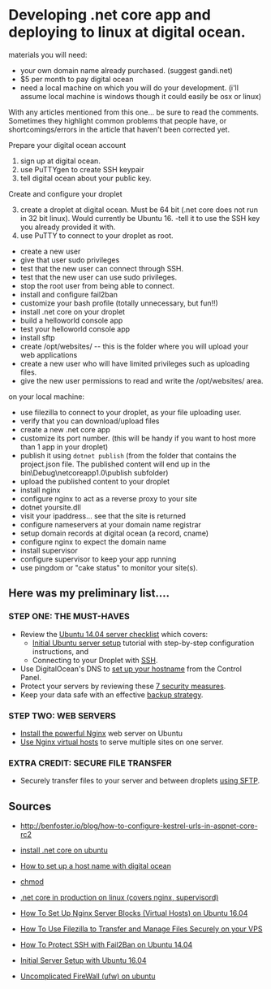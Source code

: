 # Developing .net core app and deploying to linux at digital ocean.

materials you will need:

 * your own domain name already purchased. (suggest gandi.net)
 * $5 per month to pay digital ocean
 * need a local machine on which you will do your development. (i'll assume local machine is windows though it could easily be osx or linux)

With any articles mentioned from this one... be sure to read the comments. Sometimes they highlight common problems that people have, or shortcomings/errors in the article that haven't been corrected yet.
 
 
Prepare your digital ocean account

1. sign up at digital ocean.
2. use PuTTYgen to create SSH keypair
3. tell digital ocean about your public key.

Create and configure your droplet

3. create a droplet at digital ocean. Must be 64 bit (.net core does not run in 32 bit linux). Would currently be Ubuntu 16.
    -tell it to use the SSH key you already provided it with.  
4. use PuTTY to connect to your droplet as root.


 * create a new user
 * give that user sudo privileges
 * test that the new user can connect through SSH.
 * test that the new user can use sudo privileges.
 * stop the root user from being able to connect.
 * install and configure fail2ban
 * customize your bash profile (totally unnecessary, but fun!!)
 * install .net core on your droplet
 * build a helloworld console app
 * test your helloworld console app
 * install sftp
 * create /opt/websites/ -- this is the folder where you will upload your web applications
 * create a new user who will have limited privileges such as uploading files.
 * give the new user permissions to read and write the /opt/websites/ area.

on your local machine:

 * use filezilla to connect to your droplet, as your file uploading user. 
 * verify that you can download/upload files
 * create a new .net core app
 * customize its port number. (this will be handy if you want to host more than 1 app in your droplet)     
 * publish it using `dotnet publish` (from the folder that contains the project.json file. The published content will end up in the bin\Debug\netcoreapp1.0\publish subfolder)
 * upload the published content to your droplet
 * install nginx
 * configure nginx to act as a reverse proxy to your site
 * dotnet yoursite.dll
 * visit your ipaddress... see that the site is returned
 * configure nameservers at your domain name registrar
 * setup domain records at digital ocean (a record, cname)
 * configure nginx to expect the domain name
 * install supervisor
 * configure supervisor to keep your app running
 * use pingdom or "cake status" to monitor your site(s).

## Here was my preliminary list....


### STEP ONE: THE MUST-HAVES

 * Review the [Ubuntu 14.04 server checklist](https://www.digitalocean.com/community/tutorial_series/new-ubuntu-14-04-server-checklist) which covers:
   * [Initial Ubuntu server setup](https://www.digitalocean.com/community/tutorials/initial-server-setup-with-ubuntu-14-04) tutorial with step-by-step configuration instructions, and
   * Connecting to your Droplet with [SSH](https://www.digitalocean.com/community/tutorials/how-to-connect-to-your-droplet-with-ssh).
 * Use DigitalOcean's DNS to [set up your hostname](https://www.digitalocean.com/community/tutorials/how-to-set-up-a-host-name-with-digitalocean) from the Control Panel.
 * Protect your servers by reviewing these [7 security measures](https://www.digitalocean.com/community/tutorials/7-security-measures-to-protect-your-servers).
 * Keep your data safe with an effective [backup strategy](https://www.digitalocean.com/community/tutorials/how-to-choose-an-effective-backup-strategy-for-your-vps).
    
### STEP TWO: WEB SERVERS

 * [Install the powerful Nginx](https://www.digitalocean.com/community/tutorials/how-to-install-nginx-on-ubuntu-14-04-lts) web server on Ubuntu
 * [Use Nginx virtual hosts](https://www.digitalocean.com/community/tutorials/how-to-set-up-nginx-server-blocks-virtual-hosts-on-ubuntu-14-04-lts) to serve multiple sites on one server. 

### EXTRA CREDIT: SECURE FILE TRANSFER

 * Securely transfer files to your server and between droplets [using SFTP](https://www.digitalocean.com/community/tutorials/how-to-use-sftp-to-securely-transfer-files-with-a-remote-server).

     

## Sources

 * <http://benfoster.io/blog/how-to-configure-kestrel-urls-in-aspnet-core-rc2>
 * [install .net core on ubuntu](https://www.microsoft.com/net/core#ubuntu)
 * [How to set up a host name with digital ocean](https://www.digitalocean.com/community/tutorials/how-to-set-up-a-host-name-with-digitalocean)
 * [chmod](https://en.wikipedia.org/wiki/Chmod)
 * [.net core in production on linux (covers nginx, supervisord)](https://docs.asp.net/en/latest/publishing/linuxproduction.html)
 * [How To Set Up Nginx Server Blocks (Virtual Hosts) on Ubuntu 16.04](https://www.digitalocean.com/community/tutorials/how-to-set-up-nginx-server-blocks-virtual-hosts-on-ubuntu-16-04)
 * [How To Use Filezilla to Transfer and Manage Files Securely on your VPS](https://www.digitalocean.com/community/tutorials/how-to-use-filezilla-to-transfer-and-manage-files-securely-on-your-vps)
 * [How To Protect SSH with Fail2Ban on Ubuntu 14.04](https://www.digitalocean.com/community/tutorials/how-to-protect-ssh-with-fail2ban-on-ubuntu-14-04)
 
 * [Initial Server Setup with Ubuntu 16.04](https://www.digitalocean.com/community/tutorials/initial-server-setup-with-ubuntu-16-04)
 
 * [Uncomplicated FireWall (ufw) on ubuntu](https://help.ubuntu.com/12.04/serverguide/firewall.html)